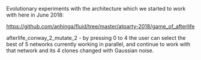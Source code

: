 Evolutionary experiments with the architecture which we started to work with here in June 2018:

https://github.com/anhinga/fluid/tree/master/atparty-2018/game_of_afterlife

afterlife_conway_2_mutate_2 - by pressing 0 to 4 the user can select the best of 5 networks
currently working in parallel, and continue to work with that network and its 4 clones changed with Gaussian noise.

